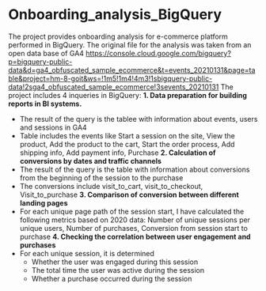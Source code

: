 # Onboarding_analysis_BigQuery
The project provides onboarding analysis for e-commerce platform performed in BigQuery. The original file for the analysis was taken from an open data base of GA4
https://console.cloud.google.com/bigquery?p=bigquery-public-data&d=ga4_obfuscated_sample_ecommerce&t=events_20210131&page=table&project=hm-8-goit&ws=!1m5!1m4!4m3!1sbigquery-public-data!2sga4_obfuscated_sample_ecommerce!3sevents_20210131
The project includes 4 inqueries in BigQuery:
**1. Data preparation for building reports in BI systems.**
   - The result of the query is the tablee with information about events, users and sessions in GA4
   - Table includes the events like Start a session on the site, View the product, Add the product to the cart, Start the order process, Add shipping info, Add payment info, Purchase
**2. Calculation of conversions by dates and traffic channels**
  - The result of the query is the table with information about conversions from the beginning of the session to the purchase
  - The conversions include visit_to_cart, visit_to_checkout, Visit_to_purchase
**3. Comparison of conversion between different landing pages**
  - For each unique page path of the session start, I have calculated the following metrics based on 2020 data: Number of unique sessions per unique users, Number of purchases, Conversion from session start to purchase
**4. Checking the correlation between user engagement and purchases**
  - For each unique session, it is determined
      - Whether the user was engaged during this session
      - The total time the user was active during the session
      - Whether a purchase occurred during the session
